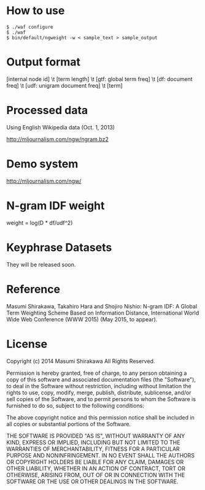 # How to use

    $ ./waf configure
    $ ./waf
    $ bin/default/ngweight -w < sample_text > sample_output

# Output format

[internal node id] \t [term length] \t [gtf: global term freq] \t [df: document freq] \t [udf: unigram document freq] \t [term]

# Processed data

Using English Wikipedia data (Oct. 1, 2013)

http://mljournalism.com/ngw/ngram.bz2

# Demo system

http://mljournalism.com/ngw/

# N-gram IDF weight

weight = log(D * df/udf^2)

# Keyphrase Datasets

They will be released soon.

# Reference

Masumi Shirakawa, Takahiro Hara and Shojiro Nishio: N-gram IDF: A Global Term Weighting Scheme Based on Information Distance, International World Wide Web Conference (WWW 2015) (May 2015, to appear).

# License

Copyright (c) 2014 Masumi Shirakawa All Rights Reserved.

Permission is hereby granted, free of charge, to any person
obtaining a copy of this software and associated documentation
files (the "Software"), to deal in the Software without
restriction, including without limitation the rights to use,
copy, modify, merge, publish, distribute, sublicense, and/or sell
copies of the Software, and to permit persons to whom the
Software is furnished to do so, subject to the following
conditions:

The above copyright notice and this permission notice shall be
included in all copies or substantial portions of the Software.

THE SOFTWARE IS PROVIDED "AS IS", WITHOUT WARRANTY OF ANY KIND,
EXPRESS OR IMPLIED, INCLUDING BUT NOT LIMITED TO THE WARRANTIES
OF MERCHANTABILITY, FITNESS FOR A PARTICULAR PURPOSE AND
NONINFRINGEMENT. IN NO EVENT SHALL THE AUTHORS OR COPYRIGHT
HOLDERS BE LIABLE FOR ANY CLAIM, DAMAGES OR OTHER LIABILITY,
WHETHER IN AN ACTION OF CONTRACT, TORT OR OTHERWISE, ARISING
FROM, OUT OF OR IN CONNECTION WITH THE SOFTWARE OR THE USE OR
OTHER DEALINGS IN THE SOFTWARE.
